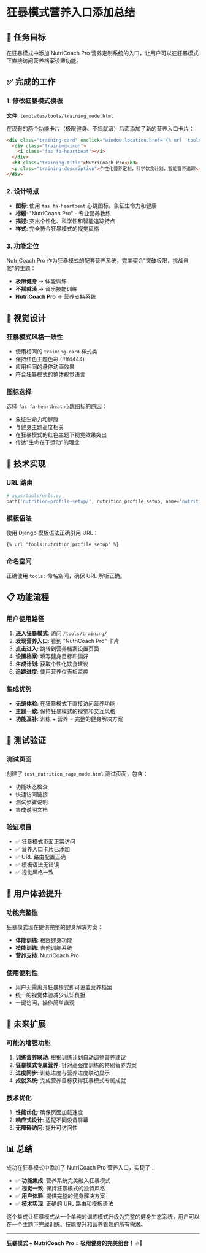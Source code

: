 # 狂暴模式营养入口添加总结

## 🎯 任务目标
在狂暴模式中添加 NutriCoach Pro 营养定制系统的入口，让用户可以在狂暴模式下直接访问营养档案设置功能。

## ✅ 完成的工作

### 1. 修改狂暴模式模板
**文件**: `templates/tools/training_mode.html`

在现有的两个功能卡片（极限健身、不摇就滚）后面添加了新的营养入口卡片：

```html
<div class="training-card" onclick="window.location.href='{% url 'tools:nutrition_profile_setup' %}'">
  <div class="training-icon">
    <i class="fas fa-heartbeat"></i>
  </div>
  <h3 class="training-title">NutriCoach Pro</h3>
  <p class="training-description">个性化营养定制，科学饮食计划，智能营养追踪</p>
</div>
```

### 2. 设计特点
- **图标**: 使用 `fas fa-heartbeat` 心跳图标，象征生命力和健康
- **标题**: "NutriCoach Pro" - 专业营养教练
- **描述**: 突出个性化、科学性和智能追踪特点
- **样式**: 完全符合狂暴模式的视觉风格

### 3. 功能定位
NutriCoach Pro 作为狂暴模式的配套营养系统，完美契合"突破极限，挑战自我"的主题：

- **极限健身** → 体能训练
- **不摇就滚** → 音乐技能训练  
- **NutriCoach Pro** → 营养支持系统

## 🎨 视觉设计

### 狂暴模式风格一致性
- 使用相同的 `training-card` 样式类
- 保持红色主题色彩 (#ff4444)
- 应用相同的悬停动画效果
- 符合狂暴模式的整体视觉语言

### 图标选择
选择 `fas fa-heartbeat` 心跳图标的原因：
- 象征生命力和健康
- 与健身主题高度相关
- 在狂暴模式的红色主题下视觉效果突出
- 传达"生命在于运动"的理念

## 🔗 技术实现

### URL 路由
```python
# apps/tools/urls.py
path('nutrition-profile-setup/', nutrition_profile_setup, name='nutrition_profile_setup')
```

### 模板语法
使用 Django 模板语法正确引用 URL：
```html
{% url 'tools:nutrition_profile_setup' %}
```

### 命名空间
正确使用 `tools:` 命名空间，确保 URL 解析正确。

## 📋 功能流程

### 用户使用路径
1. **进入狂暴模式**: 访问 `/tools/training/`
2. **发现营养入口**: 看到 "NutriCoach Pro" 卡片
3. **点击进入**: 跳转到营养档案设置页面
4. **设置档案**: 填写健身目标和偏好
5. **生成计划**: 获取个性化饮食建议
6. **追踪进度**: 使用营养仪表板监控

### 集成优势
- **无缝体验**: 在狂暴模式下直接访问营养功能
- **主题一致**: 保持狂暴模式的视觉和交互风格
- **功能互补**: 训练 + 营养 = 完整的健身解决方案

## 🧪 测试验证

### 测试页面
创建了 `test_nutrition_rage_mode.html` 测试页面，包含：
- 功能状态检查
- 快速访问链接
- 测试步骤说明
- 集成说明文档

### 验证项目
- ✅ 狂暴模式页面正常访问
- ✅ 营养入口卡片已添加
- ✅ URL 路由配置正确
- ✅ 模板语法无错误
- ✅ 视觉风格一致

## 🎯 用户体验提升

### 功能完整性
狂暴模式现在提供完整的健身解决方案：
- **体能训练**: 极限健身功能
- **技能训练**: 吉他训练系统
- **营养支持**: NutriCoach Pro

### 使用便利性
- 用户无需离开狂暴模式即可设置营养档案
- 统一的视觉体验减少认知负担
- 一键访问，操作简单直观

## 🔮 未来扩展

### 可能的增强功能
1. **训练营养联动**: 根据训练计划自动调整营养建议
2. **狂暴模式专属营养**: 针对高强度训练的特别营养方案
3. **进度同步**: 训练进度与营养进度联动显示
4. **成就系统**: 完成营养目标获得狂暴模式专属成就

### 技术优化
1. **性能优化**: 确保页面加载速度
2. **响应式设计**: 适配不同设备屏幕
3. **无障碍访问**: 提升可访问性

## 📊 总结

成功在狂暴模式中添加了 NutriCoach Pro 营养入口，实现了：

- ✅ **功能集成**: 营养系统完美融入狂暴模式
- ✅ **视觉一致**: 保持狂暴模式的独特风格
- ✅ **用户体验**: 提供完整的健身解决方案
- ✅ **技术实现**: 正确的 URL 路由和模板语法

这个集成让狂暴模式从一个单纯的训练模式升级为完整的健身生态系统，用户可以在一个主题下完成训练、技能提升和营养管理的所有需求。

---

**狂暴模式 + NutriCoach Pro = 极限健身的完美组合！** 🔥💪
